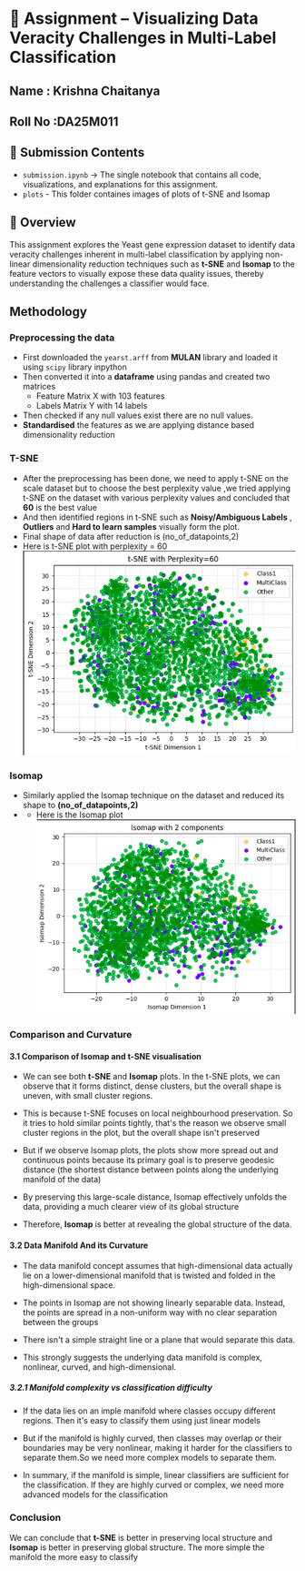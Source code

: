 # 📘 Assignment – Visualizing Data Veracity Challenges in Multi-Label Classification

## Name : Krishna Chaitanya
## Roll No :DA25M011

## 📂 Submission Contents
- `submission.ipynb` → The single notebook that contains all code, visualizations, and explanations for this assignment.
- `plots` - This folder containes images of  plots of t-SNE and Isomap
## 📌 Overview
This assignment explores the Yeast gene expression dataset to identify data veracity challenges inherent in multi-label classification by applying non-linear dimensionality reduction techniques such as **t-SNE** and **Isomap** to the feature vectors to visually expose these data quality
issues, thereby understanding the challenges a classifier would face.

## Methodology

### Preprocessing the data
 - First downloaded the `yearst.arff` from **MULAN** library and loaded it using `scipy` library inpython
 - Then converted it into a **dataframe** using pandas and created two matrices
   - Feature Matrix X with 103 features
   - Labels Matrix Y with 14 labels
 - Then checked if any null values exist there are no null values.
 - **Standardised** the features as we are applying distance based dimensionality reduction

### T-SNE
- After the preprocessing has been done, we need to apply t-SNE on the scale dataset but to choose the best perplexity value ,we tried applying t-SNE on the dataset with various perplexity values and concluded that **60** is the best value
- And then identified regions in t-SNE such as **Noisy/Ambiguous Labels** , **Outliers** and **Hard to learn samples** visually form the plot.
- Final shape of data after reduction is (no_of_datapoints,2)
- Here is t-SNE plot with perplexity = 60
  ![2D t-SNE Visualization of Yeast Data](plots/t-SNE.png) 

### Isomap
- Similarly applied the Isomap technique on the dataset and reduced its shape to **(no_of_datapoints,2)**
- - Here is the Isomap plot 
  ![2D Isomap Visualization of Yeast Data](plots/Isomap.png) 

### Comparison and Curvature

#### 3.1 Comparison of Isomap and t-SNE visualisation
- We can see both **t-SNE** and **Isomap** plots. In the t-SNE plots, we can observe that it forms distinct, dense clusters, but the overall shape is uneven, with small cluster regions.

- This is because t-SNE focuses on local neighbourhood preservation. So it tries to hold similar points tightly, that's the reason we observe small cluster regions in the plot, but the overall shape isn't preserved 

- But if we observe Isomap plots, the plots show more spread out and continuous points because its primary goal is to preserve geodesic distance  (the shortest distance between points along the underlying manifold of the data)

- By preserving this large-scale distance, Isomap effectively unfolds the data, providing a much clearer view of its global structure 

- Therefore, **Isomap** is better at revealing the global structure of the data.

#### 3.2 Data Manifold And its Curvature
- The data manifold concept assumes that high-dimensional data actually lie on a lower-dimensional manifold that is twisted and folded in the high-dimensional space.

- The points in Isomap are not showing linearly separable data.  Instead, the points are spread in a non-uniform way with no clear separation between the groups

- There isn't a simple straight line or a plane that would separate this data.

- This strongly suggests the underlying data manifold is complex, nonlinear, curved, and high-dimensional.

##### 3.2.1 Manifold complexity vs classification difficulty
- If the data lies on an imple manifold where classes occupy different regions. Then it's easy to classify them using just linear models

- But if the manifold is highly curved, then classes may overlap or their boundaries may be very nonlinear, making it harder for the classifiers to separate them.So we need more complex models to separate them.

- In summary, if the manifold is simple, linear classifiers are sufficient for the classification. If they are highly curved or complex, we need more advanced models for the classification



### Conclusion
We can conclude that **t-SNE** is better in preserving local structure and **Isomap** is better in preserving global structure. The more simple the manifold the more easy to classify  
